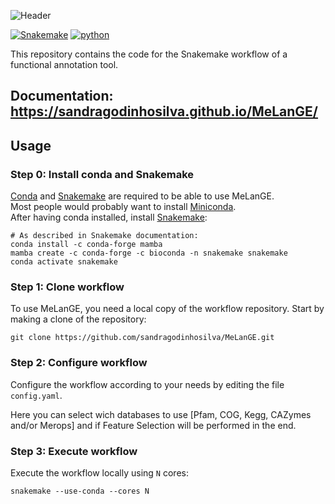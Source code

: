 ![Header](logo/bitmap3.jpeg) 


[![Snakemake](https://img.shields.io/badge/snakemake-≥5.31-brightgreen.svg)](https://snakemake.bitbucket.io)
[![python](https://img.shields.io/badge/python-≥3.8-brightgreen.svg)](https://www.python.org/)


This repository contains the code for the Snakemake workflow of a functional annotation tool.

## Documentation: https://sandragodinhosilva.github.io/MeLanGE/


## Usage

### Step 0: Install conda and Snakemake
[Conda](https://conda.io/docs/) and
[Snakemake](https://snakemake.readthedocs.io) are required to be able to use
MeLanGE. \
Most people would probably want to install
[Miniconda](https://conda.io/miniconda.html). \
After having conda installed, install [Snakemake](https://snakemake.readthedocs.io/en/stable/getting_started/installation.html):

    # As described in Snakemake documentation:
    conda install -c conda-forge mamba
    mamba create -c conda-forge -c bioconda -n snakemake snakemake
    conda activate snakemake


### Step 1: Clone workflow
To use MeLanGE, you need a local copy of the workflow repository. Start by
making a clone of the repository: 

    git clone https://github.com/sandragodinhosilva/MeLanGE.git

### Step 2: Configure workflow
Configure the workflow according to your needs by editing the file
`config.yaml`.

Here you can select wich databases to use [Pfam, COG, Kegg, CAZymes and/or Merops] and if Feature Selection will be performed in the end.

### Step 3: Execute workflow
Execute the workflow locally using `N` cores:

    snakemake --use-conda --cores N
